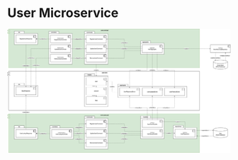 # User Microservice
![user-microserivce.drawio.png](..%2Fdocs%2Ffile%2Fuser-microserivce.drawio.png)